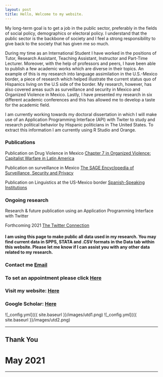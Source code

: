 ```yaml
---
layout: post
title: Hello, Welcome to my website. 
---
```


My long-term goal is to get a job in the public sector, preferably in the fields of social policy, demographics or electoral policy. I understand that the public sector is the backbone of society and I feel a strong responsibility to give back to the society that has given me so much. 

During my time as an International Student I have worked in the positions of Tutor, Research Assistant, Teaching Assistant, Instructor and Part-Time Lecturer. Moreover, with the help of professors and peers, I have been able to publish a few academic works which are diverse in their topics. An example of this is my research into language assimilation in the U.S.-Mexico border, a piece of research which helped illustrate the current status quo of Hispanics living on the U.S side of the border. My research, however, has also covered areas such as surveillance and security in Mexico and Organized Violence in Mexico.  Lastly, I have presented my research in six different academic conferences and this has allowed me to develop a taste for the academic field. 

I am currently working towards my doctoral dissertation in which I will make use of an Application Programming Interface (API) with Twiter to study and research political behavior by Hispanic politicians in The United States. To extract this information I am currently using R Studio and Orange. 


### Publications

Publication on Drug Violence in Mexico
[Chapter 7 in Organized Violence: Capitalist Warfare in Latin America](https://read.amazon.com/kp/embed?asin=B07S5XFNKP&preview=newtab&linkCode=kpe&ref_=cm_sw_r_kb_dp_X2NuFbJJZDT1A)

Publication on surveillance in Mexico
[The SAGE Encyclopedia of Surveillance, Security and Privacy](/images/MexicoSagePublication.pdf)

Publication on Linguistics at the US-Mexico border
[Spanish-Speaking Institutions](/images/SpanishSpeakingInstitutionsandLanguageAssimilationintheRioGrandeValley.pdf)

### Ongoing research

Research & future publication using an Application Programming Interface with Twitter

Forthcoming 2021
[The Twitter Connection](/images/TwitterConnection.pdf)

#### I am using this page to make public all data used in my research. You may find current data in SPPS, STATA and .CSV formats in the Data tab within this website. Please let me know if I can assist you with any other data related to my research. 


### Contact me [Email](mailto:cxg172030@utdallas.edu)
### To set an appointment please click [Here](https://calendly.com/cxg172030/meetcarlos)
### Visit my website: [Here](https://utdallas.academia.edu/CarlosDanielGutierrezMannix)
### Google Scholar: [Here](https://scholar.google.com/citations?hl=es&user=URP-BxQAAAAJ)

![_config.yml]({{ site.baseurl }}/images/utd1.png)
![_config.yml]({{ site.baseurl }}/images/utd2.png)



---

## Thank You







# May 2021

































---




